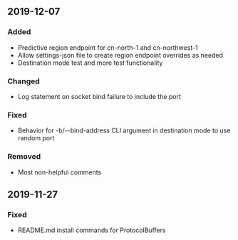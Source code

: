 ## 2019-12-07
### Added
- Predictive region endpoint for cn-north-1 and cn-northwest-1
- Allow settings-json file to create region endpoint overrides as needed
- Destination mode test and more test functionality

### Changed
- Log statement on socket bind failure to include the port

### Fixed
- Behavior for -b/--bind-address CLI argument in destination mode to use random port

### Removed
- Most non-helpful comments

## 2019-11-27
### Fixed
- README.md install commands for ProtocolBuffers
